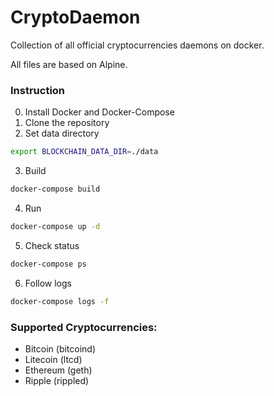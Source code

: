 # CryptoDaemon

Collection of all official cryptocurrencies daemons on docker.

All files are based on Alpine.

### Instruction
0. Install Docker and Docker-Compose
1. Clone the repository
2. Set data directory
```bash
export BLOCKCHAIN_DATA_DIR=./data
```
3. Build
```bash
docker-compose build
```
4. Run
```bash
docker-compose up -d
```
5. Check status
```bash
docker-compose ps
```
6. Follow logs
```bash
docker-compose logs -f
```

### Supported Cryptocurrencies:
* Bitcoin (bitcoind)
* Litecoin (ltcd)
* Ethereum (geth)
* Ripple (rippled)
